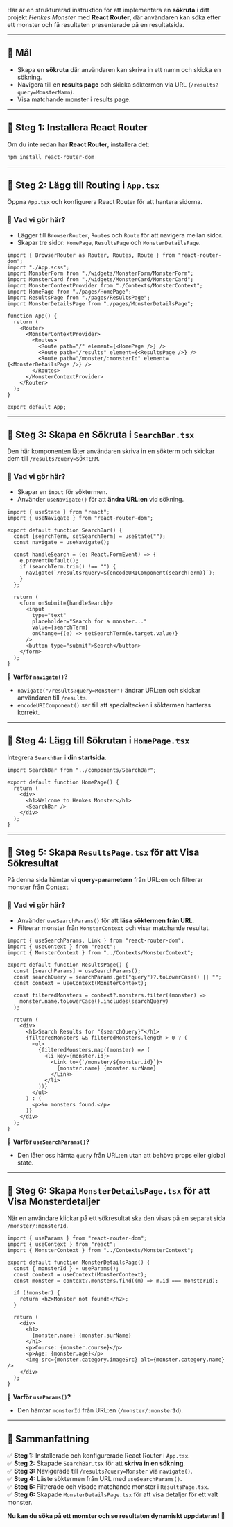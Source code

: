 Här är en strukturerad instruktion för att implementera en **sökruta** i ditt projekt _Henkes Monster_ med **React Router**, där användaren kan söka efter ett monster och få resultaten presenterade på en resultatsida.

---

## 🎯 **Mål**

- Skapa en **sökruta** där användaren kan skriva in ett namn och skicka en sökning.
- Navigera till en **results page** och skicka söktermen via URL (`/results?query=MonsterNamn`).
- Visa matchande monster i results page.

---

## 🔹 **Steg 1: Installera React Router**

Om du inte redan har **React Router**, installera det:

```sh
npm install react-router-dom
```

---

## 🔹 **Steg 2: Lägg till Routing i `App.tsx`**

Öppna `App.tsx` och konfigurera React Router för att hantera sidorna.

### **📌 Vad vi gör här?**

- Lägger till `BrowserRouter`, `Routes` och `Route` för att navigera mellan sidor.
- Skapar tre sidor: `HomePage`, `ResultsPage` och `MonsterDetailsPage`.

```tsx
import { BrowserRouter as Router, Routes, Route } from "react-router-dom";
import "./App.scss";
import MonsterForm from "./widgets/MonsterForm/MonsterForm";
import MonsterCard from "./widgets/MonsterCard/MonsterCard";
import MonsterContextProvider from "./Contexts/MonsterContext";
import HomePage from "./pages/HomePage";
import ResultsPage from "./pages/ResultsPage";
import MonsterDetailsPage from "./pages/MonsterDetailsPage";

function App() {
  return (
    <Router>
      <MonsterContextProvider>
        <Routes>
          <Route path="/" element={<HomePage />} />
          <Route path="/results" element={<ResultsPage />} />
          <Route path="/monster/:monsterId" element={<MonsterDetailsPage />} />
        </Routes>
      </MonsterContextProvider>
    </Router>
  );
}

export default App;
```

---

## 🔹 **Steg 3: Skapa en Sökruta i `SearchBar.tsx`**

Den här komponenten låter användaren skriva in en sökterm och skickar dem till `/results?query=SÖKTERM`.

### **📌 Vad vi gör här?**

- Skapar en `input` för söktermen.
- Använder `useNavigate()` för att **ändra URL:en** vid sökning.

```tsx
import { useState } from "react";
import { useNavigate } from "react-router-dom";

export default function SearchBar() {
  const [searchTerm, setSearchTerm] = useState("");
  const navigate = useNavigate();

  const handleSearch = (e: React.FormEvent) => {
    e.preventDefault();
    if (searchTerm.trim() !== "") {
      navigate(`/results?query=${encodeURIComponent(searchTerm)}`);
    }
  };

  return (
    <form onSubmit={handleSearch}>
      <input
        type="text"
        placeholder="Search for a monster..."
        value={searchTerm}
        onChange={(e) => setSearchTerm(e.target.value)}
      />
      <button type="submit">Search</button>
    </form>
  );
}
```

📌 **Varför `navigate()`?**

- `navigate("/results?query=Monster")` ändrar URL:en och skickar användaren till `/results`.
- `encodeURIComponent()` ser till att specialtecken i söktermen hanteras korrekt.

---

## 🔹 **Steg 4: Lägg till Sökrutan i `HomePage.tsx`**

Integrera `SearchBar` i **din startsida**.

```tsx
import SearchBar from "../components/SearchBar";

export default function HomePage() {
  return (
    <div>
      <h1>Welcome to Henkes Monster</h1>
      <SearchBar />
    </div>
  );
}
```

---

## 🔹 **Steg 5: Skapa `ResultsPage.tsx` för att Visa Sökresultat**

På denna sida hämtar vi **query-parametern** från URL:en och filtrerar monster från Context.

### **📌 Vad vi gör här?**

- Använder `useSearchParams()` för att **läsa söktermen från URL**.
- Filtrerar monster från `MonsterContext` och visar matchande resultat.

```tsx
import { useSearchParams, Link } from "react-router-dom";
import { useContext } from "react";
import { MonsterContext } from "../Contexts/MonsterContext";

export default function ResultsPage() {
  const [searchParams] = useSearchParams();
  const searchQuery = searchParams.get("query")?.toLowerCase() || "";
  const context = useContext(MonsterContext);

  const filteredMonsters = context?.monsters.filter((monster) =>
    monster.name.toLowerCase().includes(searchQuery)
  );

  return (
    <div>
      <h1>Search Results for "{searchQuery}"</h1>
      {filteredMonsters && filteredMonsters.length > 0 ? (
        <ul>
          {filteredMonsters.map((monster) => (
            <li key={monster.id}>
              <Link to={`/monster/${monster.id}`}>
                {monster.name} {monster.surName}
              </Link>
            </li>
          ))}
        </ul>
      ) : (
        <p>No monsters found.</p>
      )}
    </div>
  );
}
```

📌 **Varför `useSearchParams()`?**

- Den låter oss hämta `query` från URL:en utan att behöva props eller global state.

---

## 🔹 **Steg 6: Skapa `MonsterDetailsPage.tsx` för att Visa Monsterdetaljer**

När en användare klickar på ett sökresultat ska den visas på en separat sida `/monster/:monsterId`.

```tsx
import { useParams } from "react-router-dom";
import { useContext } from "react";
import { MonsterContext } from "../Contexts/MonsterContext";

export default function MonsterDetailsPage() {
  const { monsterId } = useParams();
  const context = useContext(MonsterContext);
  const monster = context?.monsters.find((m) => m.id === monsterId);

  if (!monster) {
    return <h2>Monster not found!</h2>;
  }

  return (
    <div>
      <h1>
        {monster.name} {monster.surName}
      </h1>
      <p>Course: {monster.course}</p>
      <p>Age: {monster.age}</p>
      <img src={monster.category.imageSrc} alt={monster.category.name} />
    </div>
  );
}
```

📌 **Varför `useParams()`?**

- Den hämtar `monsterId` från URL:en (`/monster/:monsterId`).

---

## 🎉 **Sammanfattning**

✅ **Steg 1:** Installerade och konfigurerade React Router i `App.tsx`.  
✅ **Steg 2:** Skapade `SearchBar.tsx` för att **skriva in en sökning**.  
✅ **Steg 3:** Navigerade till `/results?query=Monster` via `navigate()`.  
✅ **Steg 4:** Läste söktermen från URL med `useSearchParams()`.  
✅ **Steg 5:** Filtrerade och visade matchande monster i `ResultsPage.tsx`.  
✅ **Steg 6:** Skapade `MonsterDetailsPage.tsx` för att visa detaljer för ett valt monster.

**Nu kan du söka på ett monster och se resultaten dynamiskt uppdateras! 🚀**
